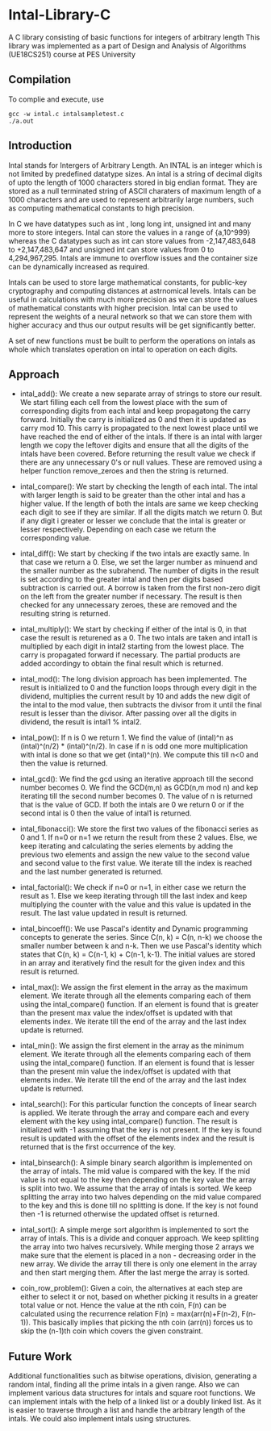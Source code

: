 # Intal-Library-C
A C library consisting of basic functions for integers of arbitrary length This library was implemented as a part of Design and Analysis of Algorithms (UE18CS251) course at PES University

## Compilation

To complie and execute, use 

```
gcc -w intal.c intalsampletest.c
./a.out
```

## Introduction

Intal stands for Intergers of Arbitrary Length. An INTAL is an integer which is not limited by predefined datatype sizes. An intal is a string of decimal digits of upto the length of 1000 characters stored in big endian format. They are stored as a null terminated string of ASCII charaters of maximum length of a 1000 characters and are used to represent arbitrarily large numbers, such as computing mathematical constants to high precision. 

In C we have datatypes such as int , long long int, unsigned int and many more to store integers. Intal can store the values in a range of {a,10^999} whereas the C datatypes such as int can store values from -2,147,483,648 to +2,147,483,647 and unsigned int can store values from 0 to 4,294,967,295. Intals are immune to overflow issues and the container size can be dynamically increased as required.  

Intals can be used to store large mathematical constants, for public-key cryptography and computing distances at astrnomical levels. Intals can be useful in calculations with much more precision as we can store the values of mathematical constants with higher precision. Intal can be used to represent the weights of a neural network so that we can store them with higher accuracy and thus our output results will be get significantly better.

A set of new functions must be built to perform the operations on intals as whole which translates operation on intal to operation on each digits.

## Approach

* intal_add():
We create a new separate array of strings to store our result. We start filling each cell from the lowest place with the sum of corresponding digits from each intal and keep propagatong the carry forward. Initially the carry is initialized as 0 and then it is updated as carry mod 10. This carry is propagated to the next lowest place until we have reached the end of either of the intals. If there is an intal with larger length we copy the leftover digits and ensure that all the digits of the intals have been covered. Before returning the result value we check if there are any unnecessary 0's or null values. These are removed using a helper function remove_zeroes and then the string is returned.

* intal_compare():
We start by checking the length of each intal. The intal with larger length is said to be greater than the other intal and has a higher value. If the length of both the intals are same we keep checking each digit to see if they are similar. If all the digits match we return 0. But if any digit i greater or lesser we conclude that the intal is greater or lesser respectively. Depending on each case we return the corresponding value.

* intal_diff():
We start by checking if the two intals are exactly same. In that case we return a 0. Else, we set the larger number as minuend and the smaller number as the subrahend. The number of digits in the result is set according to the greater intal and then per digits based subtraction is carried out. A borrow is taken from the first non-zero digit on the left from the greater number if necessary. The result is then checked for any unnecessary zeroes, these are removed and the resulting string is returned.

* intal_multiply():
We start by checking if either of the intal is 0, in that case the result is returened as a 0. The two intals are taken and intal1 is multiplied by each digit in intal2 starting from the lowest place. The carry is propagated forward if necessary. The partial products are added accordingy to obtain the final result which is returned.

* intal_mod():
The long division approach has been implemented. The result is initialized to 0 and the function loops through every digit in the dividend, multiplies the current result by 10 and adds the new digit of the intal to the mod value, then subtracts the divisor from it until the final result is lesser than the divisor. After passing over all the digits in dividend, 
the result is intal1 % intal2.

* intal_pow():
If n is 0 we return 1. We find the value of (intal)^n as (intal)^(n/2) * (intal)^(n/2). In case if n is odd one more multiplication with intal is done so that we get (intal)^(n). We compute this till n<0 and then the value is returned.

* intal_gcd():
We find the gcd using an iterative approach till the second number becomes 0. We find the GCD(m,n) as GCD(n,m mod n) and kep iterating till the second number becomes 0. The value of n is returned that is the value of GCD. If both the intals are 0 we return 0 or if the second intal is 0 then the value of intal1 is returned.

* intal_fibonacci():
We store the first two values of the fibonacci series as 0 and 1. If n=0 or n=1 we return the result from these 2 values. Else, we keep iterating and calculating the series elements by adding the previous two elements and assign the new value to the second value and second value to the first value. We iterate till the index is reached and the last number generated is returned.

* intal_factorial():
We check if n=0 or n=1, in either case we return the result as 1. Else we keep iterating through till the last index and keep multiplying the counter with the value and this value is updated in the result. The last value updated in result is returned.

* intal_bincoeff():
We use Pascal's identity and Dynamic programming concepts to generate the series. Since C(n, k) = C(n, n-k) we choose the smaller number between k and n-k. Then we use Pascal's identity which states that C(n, k) = C(n-1, k) + C(n-1, k-1). The initial values are stored in an array and iteratively find the result for the given index and this result is returned.

* intal_max():
We assign the first element in the array as the maximum element. We iterate through all the elements comparing each of them using the intal_compare() function. If an element is found that is greater than the present max value the index/offset is updated with that elements index. We iterate till the end of the array and the last index update is returned.

* intal_min():
We assign the first element in the array as the minimum element. We iterate through all the elements comparing each of them using the intal_compare() function. If an element is found that is lesser than the present min value the index/offset is updated with that elements index. We iterate till the end of the array and the last index update is returned.

* intal_search():
For this particular function the concepts of linear search is applied. We iterate through the array and compare each and every element with the key using intal_compare() function. The result is initialized with -1 assuming that the key is not present. If the key is found result is updated with the offset of the elements index and the result is returned that is the first occurrence of the key.

* intal_binsearch():
A simple binary search algorithm is implemented on the array of intals. The mid value is compared with the key. If the mid value is not equal to the key then depending on the key value the array is split into two. We assume that the array of intals is sorted. We keep splitting the array into two halves depending on the mid value compared to the key and this is done till no splitting is done. If the key is not found then -1 is returned otherwise the updated offset is returned.

* intal_sort():
A simple merge sort algorithm is implemented to sort the array of intals. This is a divide and conquer approach. We keep splitting the array into two halves recursively. While merging those 2 arrays we make sure that the element is placed in a non - decreasing order in the new array. We divide the array till there is only one element in the array and then start merging them. After the last merge the array is sorted.

* coin_row_problem():
Given a coin, the alternatives at each step are either to select it or not, based on whether picking it results in a greater total value or not. Hence the value at the nth coin, F(n) can be calculated using the recurrence relation F(n) = max(arr(n)+F(n-2), F(n-1)). This basically implies that picking the nth coin (arr(n)) forces us to skip the (n-1)th coin which covers the given constraint. 

## Future Work 
Additional functionalities such as bitwise operations, division, generating a random intal, finding all the prime intals in a given range. Also we can implement various data structures for intals and square root functions. We can implement intals with the help of a linked list or a doubly linked list. As it is easier to traverse through a list and handle the arbitrary length of the intals. We could also implement intals using structures.
